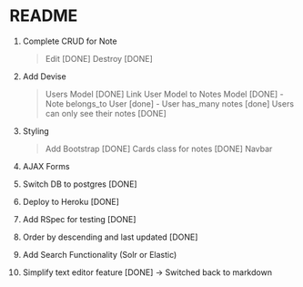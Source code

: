 # README

1) Complete CRUD for Note
	> Edit [DONE]
	> Destroy [DONE]

2) Add Devise
	> Users Model [DONE]
	> Link User Model to Notes Model [DONE]
		- Note belongs_to User [done]
		- User has_many notes [done]
	> Users can only see their notes [DONE]


3) Styling
	> Add Bootstrap [DONE]
	> Cards class for notes [DONE]
	> Navbar

4) AJAX Forms

5) Switch DB to postgres [DONE]

6) Deploy to Heroku [DONE]

7) Add RSpec for testing [DONE]

8) Order by descending and last updated [DONE]

9) Add Search Functionality (Solr or Elastic)

10) Simplify text editor feature [DONE] -> Switched back to markdown

